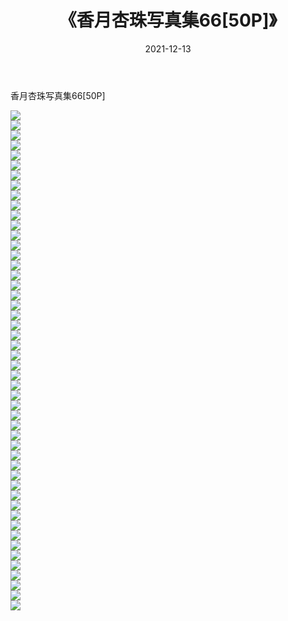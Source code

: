 ﻿---
layout: post
title:  《香月杏珠写真集66[50P]》
date:   2021-12-13
img: http://img.660000.xyz/Sharelink/性感/2021/香月杏珠写真集66[50P]/000.jpg
categories: [美女, 清纯, 唯美]
---

香月杏珠写真集66[50P]

  ![](http://img.660000.xyz/Sharelink/性感/2021/香月杏珠写真集66[50P]/001.jpg) <br> ![](http://img.660000.xyz/Sharelink/性感/2021/香月杏珠写真集66[50P]/002.jpg) <br> ![](http://img.660000.xyz/Sharelink/性感/2021/香月杏珠写真集66[50P]/003.jpg) <br> ![](http://img.660000.xyz/Sharelink/性感/2021/香月杏珠写真集66[50P]/004.jpg) <br> ![](http://img.660000.xyz/Sharelink/性感/2021/香月杏珠写真集66[50P]/005.jpg) <br> ![](http://img.660000.xyz/Sharelink/性感/2021/香月杏珠写真集66[50P]/006.jpg) <br> ![](http://img.660000.xyz/Sharelink/性感/2021/香月杏珠写真集66[50P]/007.jpg) <br> ![](http://img.660000.xyz/Sharelink/性感/2021/香月杏珠写真集66[50P]/008.jpg) <br> ![](http://img.660000.xyz/Sharelink/性感/2021/香月杏珠写真集66[50P]/009.jpg) <br> ![](http://img.660000.xyz/Sharelink/性感/2021/香月杏珠写真集66[50P]/010.jpg) <br> ![](http://img.660000.xyz/Sharelink/性感/2021/香月杏珠写真集66[50P]/011.jpg) <br> ![](http://img.660000.xyz/Sharelink/性感/2021/香月杏珠写真集66[50P]/012.jpg) <br> ![](http://img.660000.xyz/Sharelink/性感/2021/香月杏珠写真集66[50P]/013.jpg) <br> ![](http://img.660000.xyz/Sharelink/性感/2021/香月杏珠写真集66[50P]/014.jpg) <br> ![](http://img.660000.xyz/Sharelink/性感/2021/香月杏珠写真集66[50P]/015.jpg) <br> ![](http://img.660000.xyz/Sharelink/性感/2021/香月杏珠写真集66[50P]/016.jpg) <br> ![](http://img.660000.xyz/Sharelink/性感/2021/香月杏珠写真集66[50P]/017.jpg) <br> ![](http://img.660000.xyz/Sharelink/性感/2021/香月杏珠写真集66[50P]/018.jpg) <br> ![](http://img.660000.xyz/Sharelink/性感/2021/香月杏珠写真集66[50P]/019.jpg) <br> ![](http://img.660000.xyz/Sharelink/性感/2021/香月杏珠写真集66[50P]/020.jpg) <br> ![](http://img.660000.xyz/Sharelink/性感/2021/香月杏珠写真集66[50P]/021.jpg) <br> ![](http://img.660000.xyz/Sharelink/性感/2021/香月杏珠写真集66[50P]/022.jpg) <br> ![](http://img.660000.xyz/Sharelink/性感/2021/香月杏珠写真集66[50P]/023.jpg) <br> ![](http://img.660000.xyz/Sharelink/性感/2021/香月杏珠写真集66[50P]/024.jpg) <br> ![](http://img.660000.xyz/Sharelink/性感/2021/香月杏珠写真集66[50P]/025.jpg) <br> ![](http://img.660000.xyz/Sharelink/性感/2021/香月杏珠写真集66[50P]/026.jpg) <br> ![](http://img.660000.xyz/Sharelink/性感/2021/香月杏珠写真集66[50P]/027.jpg) <br> ![](http://img.660000.xyz/Sharelink/性感/2021/香月杏珠写真集66[50P]/028.jpg) <br> ![](http://img.660000.xyz/Sharelink/性感/2021/香月杏珠写真集66[50P]/029.jpg) <br> ![](http://img.660000.xyz/Sharelink/性感/2021/香月杏珠写真集66[50P]/030.jpg) <br> ![](http://img.660000.xyz/Sharelink/性感/2021/香月杏珠写真集66[50P]/031.jpg) <br> ![](http://img.660000.xyz/Sharelink/性感/2021/香月杏珠写真集66[50P]/032.jpg) <br> ![](http://img.660000.xyz/Sharelink/性感/2021/香月杏珠写真集66[50P]/033.jpg) <br> ![](http://img.660000.xyz/Sharelink/性感/2021/香月杏珠写真集66[50P]/034.jpg) <br> ![](http://img.660000.xyz/Sharelink/性感/2021/香月杏珠写真集66[50P]/035.jpg) <br> ![](http://img.660000.xyz/Sharelink/性感/2021/香月杏珠写真集66[50P]/036.jpg) <br> ![](http://img.660000.xyz/Sharelink/性感/2021/香月杏珠写真集66[50P]/037.jpg) <br> ![](http://img.660000.xyz/Sharelink/性感/2021/香月杏珠写真集66[50P]/038.jpg) <br> ![](http://img.660000.xyz/Sharelink/性感/2021/香月杏珠写真集66[50P]/039.jpg) <br> ![](http://img.660000.xyz/Sharelink/性感/2021/香月杏珠写真集66[50P]/040.jpg) <br> ![](http://img.660000.xyz/Sharelink/性感/2021/香月杏珠写真集66[50P]/041.jpg) <br> ![](http://img.660000.xyz/Sharelink/性感/2021/香月杏珠写真集66[50P]/042.jpg) <br> ![](http://img.660000.xyz/Sharelink/性感/2021/香月杏珠写真集66[50P]/043.jpg) <br> ![](http://img.660000.xyz/Sharelink/性感/2021/香月杏珠写真集66[50P]/044.jpg) <br> ![](http://img.660000.xyz/Sharelink/性感/2021/香月杏珠写真集66[50P]/045.jpg) <br> ![](http://img.660000.xyz/Sharelink/性感/2021/香月杏珠写真集66[50P]/046.jpg) <br> ![](http://img.660000.xyz/Sharelink/性感/2021/香月杏珠写真集66[50P]/047.jpg) <br> ![](http://img.660000.xyz/Sharelink/性感/2021/香月杏珠写真集66[50P]/048.jpg) <br> ![](http://img.660000.xyz/Sharelink/性感/2021/香月杏珠写真集66[50P]/049.jpg) <br> ![](http://img.660000.xyz/Sharelink/性感/2021/香月杏珠写真集66[50P]/050.jpg) <br>